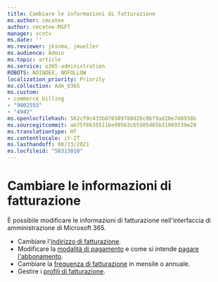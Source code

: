 ```yaml
---
title: Cambiare le informazioni di fatturazione
ms.author: cmcatee
author: cmcatee-MSFT
manager: scotv
ms.date: ''
ms.reviewer: jkinma, jmueller
ms.audience: Admin
ms.topic: article
ms.service: o365-administration
ROBOTS: NOINDEX, NOFOLLOW
localization_priority: Priority
ms.collection: Adm_O365
ms.custom:
- commerce_billing
- "9002555"
- "4942"
ms.openlocfilehash: 562cf9c433b076509788d26c0bf9ad20e7d8938b
ms.sourcegitcommit: ab75f66355116e995b3cb5505465b31989339e28
ms.translationtype: HT
ms.contentlocale: it-IT
ms.lasthandoff: 08/13/2021
ms.locfileid: "58313810"
---
```

# <a name="change-billing-information"></a>Cambiare le informazioni di fatturazione

È possibile modificare le informazioni di fatturazione nell'interfaccia di amministrazione di Microsoft 365. 

- Cambiare l'[indirizzo di fatturazione](https://docs.microsoft.com/microsoft-365/commerce/billing-and-payments/change-your-billing-addresses).
- Modificare la [modalità di pagamento](https://docs.microsoft.com/microsoft-365/commerce/billing-and-payments/manage-payment-methods) e come si intende [pagare l'abbonamento](https://docs.microsoft.com/microsoft-365/commerce/billing-and-payments/pay-for-your-subscription).
- Cambiare la [frequenza di fatturazione](https://docs.microsoft.com/microsoft-365/commerce/billing-and-payments/change-payment-frequency) in mensile o annuale.
- Gestire i [profili di fatturazione](https://docs.microsoft.com/microsoft-365/commerce/billing-and-payments/manage-billing-profiles).
